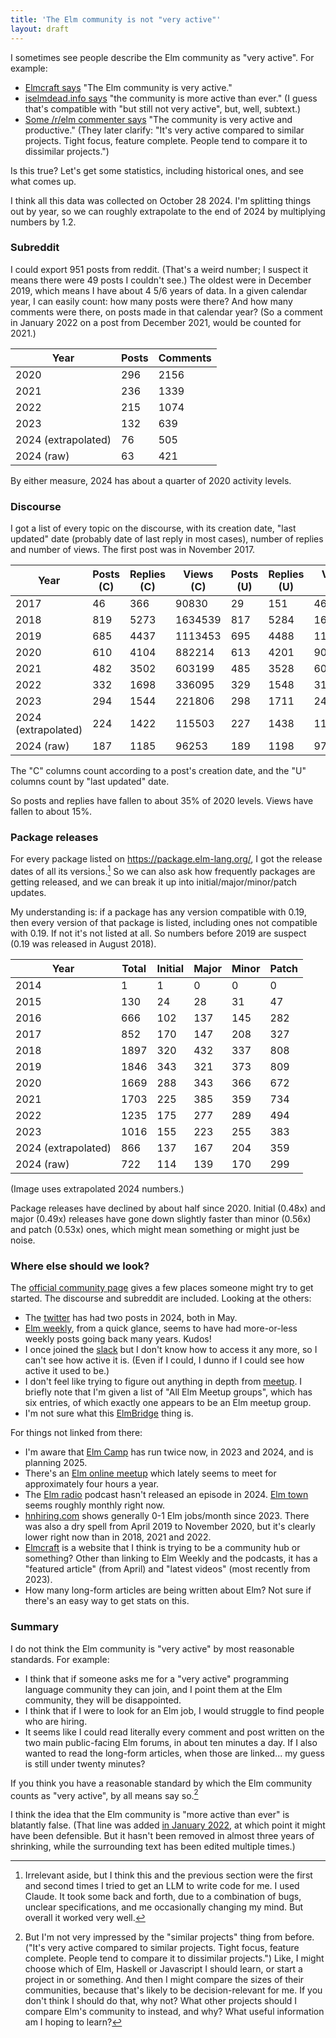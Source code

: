 ```yaml
---
title: 'The Elm community is not "very active"'
layout: draft
---
```


I sometimes see people describe the Elm community as "very active". For example:

* [Elmcraft says](https://elmcraft.org/lore/elm-core-development) "The
Elm community is very active."
* [iselmdead.info says](https://iselmdead.info/) "the community is more active than ever." (I guess that's compatible with "but still not very active", but, well, subtext.)
* [Some /r/elm commenter says](https://www.reddit.com/r/elm/comments/1g27p6a/where_is_the_elmcompiler_being_developed/lrm1pgq/) "The community is very active and productive." (They later clarify: "It's very active compared to similar projects. Tight focus, feature complete. People tend to compare it to dissimilar projects.")

Is this true? Let's get some statistics, including historical ones, and see what comes up.

I think all this data was collected on October 28 2024. I'm splitting things out by year, so we can roughly extrapolate to the end of 2024 by multiplying numbers by 1.2.

### Subreddit

I could export 951 posts from reddit. (That's a weird number; I suspect it means there were 49 posts I couldn't see.) The oldest were in December 2019, which means I have about 4 5/6 years of data. In a given calendar year, I can easily count: how many posts were there? And how many comments were there, on posts made in that calendar year? (So a comment in January 2022 on a post from December 2021, would be counted for 2021.)

| Year                | Posts | Comments |
|---------------------|-------|----------|
| 2020                | 296   | 2156     |
| 2021                | 236   | 1339     |
| 2022                | 215   | 1074     |
| 2023                | 132   | 639      |
| 2024 (extrapolated) | 76    | 505      |
| 2024 (raw)          | 63    | 421      |

By either measure, 2024 has about a quarter of 2020 activity levels.

### Discourse

I got a list of every topic on the discourse, with its creation date, "last updated" date (probably date of last reply in most cases), number of replies and number of views. The first post was in November 2017.

| Year                | Posts (C) | Replies (C) | Views (C) | Posts (U) | Replies (U) | Views (U) |
|---------------------|-----------|-------------|-----------|-----------|-------------|-----------|
| 2017                | 46        | 366         | 90830     | 29        | 151         | 46081     |
| 2018                | 819       | 5273        | 1634539   | 817       | 5284        | 1617704   |
| 2019                | 685       | 4437        | 1113453   | 695       | 4488        | 1137001   |
| 2020                | 610       | 4104        | 882214    | 613       | 4201        | 908361    |
| 2021                | 482       | 3502        | 603199    | 485       | 3528        | 608075    |
| 2022                | 332       | 1698        | 336095    | 329       | 1548        | 319918    |
| 2023                | 294       | 1544        | 221806    | 298       | 1711        | 243834    |
| 2024 (extrapolated) | 224       | 1422        | 115503    | 227       | 1438        | 116898    |
| 2024 (raw)          | 187       | 1185        | 96253     | 189       | 1198        | 97415     |

The "C" columns count according to a post's creation date, and the "U" columns count by "last updated" date.

So posts and replies have fallen to about 35% of 2020 levels. Views have fallen to about 15%.

### Package releases

For every package listed on https://package.elm-lang.org/, I got the release dates of all its versions.[^claude] So we can also ask how frequently packages are getting released, and we can break it up into initial/major/minor/patch updates.

[^claude]: Irrelevant aside, but I think this and the previous section were the first and second times I tried to get an LLM to write code for me. I used Claude. It took some back and forth, due to a combination of bugs, unclear specifications, and me occasionally changing my mind. But overall it worked very well.

My understanding is: if a package has any version compatible with 0.19, then every version of that package is listed, including ones not compatible with 0.19. If not it's not listed at all. So numbers before 2019 are suspect (0.19 was released in August 2018).

| Year                | Total | Initial | Major | Minor | Patch |
|---------------------|-------|---------|-------|-------|-------|
| 2014                | 1     | 1       | 0     | 0     | 0     |
| 2015                | 130   | 24      | 28    | 31    | 47    |
| 2016                | 666   | 102     | 137   | 145   | 282   |
| 2017                | 852   | 170     | 147   | 208   | 327   |
| 2018                | 1897  | 320     | 432   | 337   | 808   |
| 2019                | 1846  | 343     | 321   | 373   | 809   |
| 2020                | 1669  | 288     | 343   | 366   | 672   |
| 2021                | 1703  | 225     | 385   | 359   | 734   |
| 2022                | 1235  | 175     | 277   | 289   | 494   |
| 2023                | 1016  | 155     | 223   | 255   | 383   |
| 2024 (extrapolated) | 866   | 137     | 167   | 204   | 359   |
| 2024 (raw)          | 722   | 114     | 139   | 170   | 299   |

(Image uses extrapolated 2024 numbers.)

Package releases have declined by about half since 2020. Initial (0.48x) and major (0.49x) releases have gone down slightly faster than minor (0.56x) and patch (0.53x) ones, which might mean something or might just be noise.

### Where else should we look?

The [official community page](https://elm-lang.org/community) gives a few places someone might try to get started. The discourse and subreddit are included. Looking at the others:

* The [twitter](https://twitter.com/elmlang) has had two posts in 2024, both in May.
* [Elm weekly](https://www.elmweekly.nl/), from a quick glance, seems to have had more-or-less weekly posts going back many years. Kudos!
* I once joined the [slack](https://elm-lang.org/community/slack) but I don't know how to access it any more, so I can't see how active it is. (Even if I could, I dunno if I could see how active it used to be.)
* I don't feel like trying to figure out anything in depth from [meetup](https://www.meetup.com/topics/elm-programming/all/). I briefly note that I'm given a list of "All Elm Meetup groups", which has six entries, of which exactly one appears to be an Elm meetup group.
* I'm not sure what this [ElmBridge](https://github.com/elmbridge) thing is.

For things not linked from there:

* I'm aware that [Elm Camp](https://elm.camp/elm-camp-archive) has run twice now, in 2023 and 2024, and is planning 2025.
* There's an [Elm online meetup](https://meetdown.app/group/10561/Elm-Online-Meetup) which lately seems to meet for approximately four hours a year.
* The [Elm radio](https://elm-radio.com/) podcast hasn't released an episode in 2024. [Elm town](https://elm.town/) seems roughly monthly right now.
* [hnhiring.com](https://hnhiring.com/trends?technologies=elm) shows generally 0-1 Elm jobs/month since 2023. There was also a dry spell from April 2019 to November 2020, but it's clearly lower right now than in 2018, 2021 and 2022.
* [Elmcraft](https://elmcraft.org/) is a website that I think is trying to be a community hub or something? Other than linking to Elm Weekly and the podcasts, it has a "featured article" (from April) and "latest videos" (most recently from 2023).
* How many long-form articles are being written about Elm? Not sure if there's an easy way to get stats on this.

### Summary

I do not think the Elm community is "very active" by most reasonable standards. For example:

* I think that if someone asks me for a "very active" programming language community they can join, and I point them at the Elm community, they will be disappointed.
* I think that if I were to look for an Elm job, I would struggle to find people who are hiring.
* It seems like I could read literally every comment and post written on the two main public-facing Elm forums, in about ten minutes a day. If I also wanted to read the long-form articles, when those are linked... my guess is still under twenty minutes?

If you think you have a reasonable standard by which the Elm community counts as "very active", by all means say so.[^similar]

[^similar]: But I'm not very impressed by the "similar projects" thing from before. ("It's very active compared to similar projects. Tight focus, feature complete. People tend to compare it to dissimilar projects.") Like, I might choose which of Elm, Haskell or Javascript I should learn, or start a project in or something. And then I might compare the sizes of their communities, because that's likely to be decision-relevant for me. If you don't think I should do that, why not? What other projects should I compare Elm's community to instead, and why? What useful information am I hoping to learn?

I think the idea that the Elm community is "more active than ever" is blatantly false. (That line was added [in January 2022](https://github.com/sylbru/is-elm-dead/commit/4d23790b00f6b2ec86caaaeb3895f92d4168d4d2), at which point it might have been defensible. But it hasn't been removed in almost three years of shrinking, while the surrounding text has been edited multiple times.)
